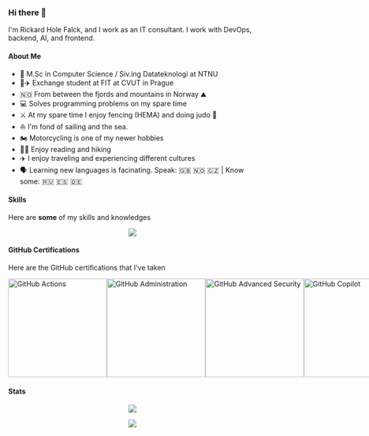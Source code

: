 ### Hi there 👋

I'm Rickard Hole Falck, and I work as an IT consultant. I work with DevOps, backend, AI, and frontend. 

#### About Me

- 🏫 M.Sc in Computer Science / Siv.ing Datateknologi at NTNU
- 🏫✈️ Exchange student at FIT at CVUT in Prague
- :norway: From between the fjords and mountains in Norway ⛰️
- 💻 Solves programming problems on my spare time
- ⚔️ At my spare time I enjoy fencing (HEMA) and doing judo 🥋
- ⛵ I'm fond of sailing and the sea.
- 🏍️ Motorcycling is one of my newer hobbies
- 📖🥾 Enjoy reading and hiking
- ✈️ I enjoy traveling and experiencing different cultures
- 🗣️ Learning new languages is facinating. Speak: 🇬🇧 🇳🇴 🇨🇿 | Know some: 🇷🇺 🇪🇸 🇩🇪

#### Skills

Here are __some__ of my skills and knowledges

<p align="center">
  <a href="https://skillicons.dev">
    <img src="https://skillicons.dev/icons?i=githubactions,azure,docker,git,github,dotnet,cs,ai,vue,react,nextjs,python,express,npm,nodejs,powershell,html,css,js,ts,solidity,md,vscode,bash,python,grafana,prometheus,postman,arduino,&perline=14&theme=light" />
  </a>
</p>

#### GitHub Certifications
Here are the GitHub certifications that I've taken

<div style="display: flex; justify-content: space-around; margin-bottom: 20px; width:100%">
  <a href="https://www.credly.com/badges/eaa20458-af6b-46d9-8dfd-c70056bc11e7/public_url" rel="noopener noreferrer" target="_blank">
    <img src="https://images.credly.com/size/150x150/images/89efc3e7-842b-4790-b09b-9ea5efc71ec3/image.png" alt="GitHub Actions" width="200" height="200"/>
  </a>

  <a href="https://www.credly.com/badges/a5c07fc8-63ad-4a9d-bc78-91ec513e3f54/public_url">
    <img src="https://images.credly.com/size/150x150/images/34880f37-8ec8-4542-a78a-73ba6647208e/image.png" alt="GitHub Administration" width="200" height="200"/>
  </a>
  
  <a href="https://www.credly.com/badges/cbb2c53a-4122-4012-b556-61e008a58734/public_url">
    <img src="https://images.credly.com/size/150x150/images/c9ed294b-f8ac-48fa-a8c3-96dab1f110f2/image.png" alt="GitHub Advanced Security" width="200" height="200"/>
  </a>
  
  <a href="https://www.credly.com/badges/b8389857-8721-436f-b768-abbd62125d69/public_url">
    <img src="https://images.credly.com/size/150x150/images/6b924fae-3cd7-4233-b012-97413c62c85d/blob" alt="GitHub Copilot" width="200" height="200"/>
  </a>
</div>

#### Stats

<p align="center">
  <img src="https://github-readme-stats.vercel.app/api?username=RickardHF&show_icons=true&count_private=true&theme=dark" />
</p>
<p align="center">
  <img src="https://github-readme-stats.vercel.app/api/top-langs/?username=rickardhf&size_weight=0.5&count_weight=0.5&theme=dark&langs_count=10&layout=compact" />
</p>
